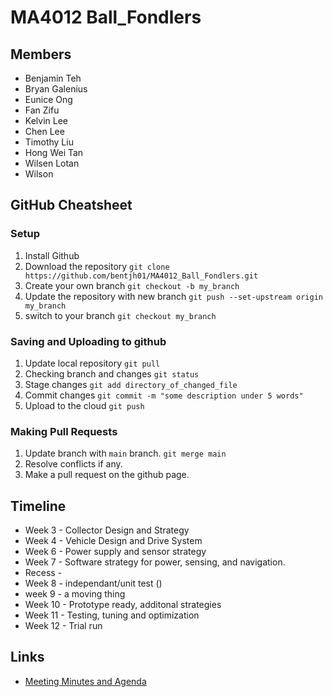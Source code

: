 # MA4012 Ball_Fondlers

## Members

- Benjamin Teh
- Bryan Galenius
- Eunice Ong
- Fan Zifu
- Kelvin Lee
- Chen Lee
- Timothy Liu
- Hong Wei Tan
- Wilsen Lotan
- Wilson

## GitHub Cheatsheet

### Setup

1. Install Github
2. Download the repository `git clone https://github.com/bentjh01/MA4012_Ball_Fondlers.git`
3. Create your own branch `git checkout -b my_branch`
4. Update the repository with new branch `git push --set-upstream origin my_branch`
5. switch to your branch `git checkout my_branch`

### Saving and Uploading to github

1. Update local repository `git pull`
2. Checking branch and changes `git status`
3. Stage changes `git add directory_of_changed_file`
4. Commit changes `git commit -m "some description under 5 words"`
5. Upload to the cloud `git push`

### Making Pull Requests

1. Update branch with `main` branch. `git merge main`
2. Resolve conflicts if any.
3. Make a pull request on the github page.

## Timeline

- Week 3 - Collector Design and Strategy
- Week 4 - Vehicle Design and Drive System
- Week 6 - Power supply and sensor strategy
- Week 7 - Software strategy for power, sensing, and navigation.
- Recess -
- Week 8 - independant/unit test ()
- week 9 - a moving thing
- Week 10 - Prototype ready, additonal strategies
- Week 11 - Testing, tuning and optimization
- Week 12 - Trial run

## Links

- [Meeting Minutes and Agenda](./meetingMinutesAndAgenda/)
